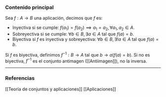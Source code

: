 ### Contenido principal

Sea $f: A \to B$ una aplicación, decimos que $f$ es:
- Inyectiva si se cumple: $f(a_1) = f(a_2) \implies a_1 = a_2, \forall a_1, a_2 \in A$.
- Sobreyectiva si se cumple: $\forall b \in B, \exists a \in A$ tal que $f(a) = b$.
- Biyectiva si $f$ es inyectiva y sobreyectiva: $\forall b \in B, \exists ! a \in A$ tal que $f(a) = b$.

Si $f$ es biyectiva, definimos $f^{-1}: B \to A$ tal que $b \to a (f(a)=b)$.
Si no es biyectiva, $f^{-1}$ es el conjunto antimagen ([[Antiimagen]]), no la inversa.


--- 
### Referencias
[[Teoría de conjuntos y aplicaciones]]
[[Aplicaciones]]
